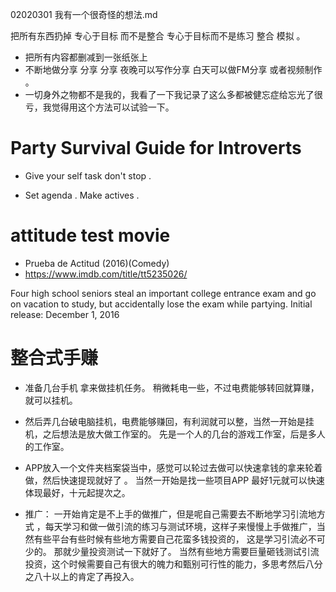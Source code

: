 
02020301 我有一个很奇怪的想法.md

  把所有东西扔掉 专心于目标 而不是整合 专心于目标而不是练习 整合 模拟 。
  
 - 把所有内容都删减到一张纸张上 
 - 不断地做分享  分享 分享  夜晚可以写作分享 白天可以做FM分享 或者视频制作 。
 - 一切身外之物都不是我的，我看了一下我记录了这么多都被健忘症给忘光了很亏，我觉得用这个方法可以试验一下。
 
# Party Survival Guide for Introverts

- Give your self task  don't stop .

- Set agenda  . Make actives .

# attitude test movie

- Prueba de Actitud (2016)(Comedy)
- https://www.imdb.com/title/tt5235026/ 

Four high school seniors steal an important college entrance exam and go on vacation to study, but accidentally lose the exam while partying.
Initial release: December 1, 2016


# 整合式手赚

- 准备几台手机 拿来做挂机任务。   稍微耗电一些，不过电费能够转回就算赚，就可以挂机。

- 然后弄几台破电脑挂机，电费能够赚回，有利润就可以整，当然一开始是挂机，之后想法是放大做工作室的。  先是一个人的几台的游戏工作室，后是多人的工作室。 

- APP放入一个文件夹档案袋当中，感觉可以轮过去做可以快速拿钱的拿来轮着做，然后快速提现就好了 。   当然一开始是找一些项目APP 最好1元就可以快速体现最好，十元起提次之。

- 推广： 一开始肯定是不上手的做推广，但是呢自己需要去不断地学习引流地方式 ，每天学习和做一做引流的练习与测试环境，这样子来慢慢上手做推广，当然有些平台有些时候有些地方需要自己花蛮多钱投资的， 这是学习引流必不可少的。  那就少量投资测试一下就好了。    当然有些地方需要巨量砸钱测试引流投资，这个时候需要自己有很大的魄力和甄别可行性的能力，多思考然后八分之八十以上的肯定了再投入。


